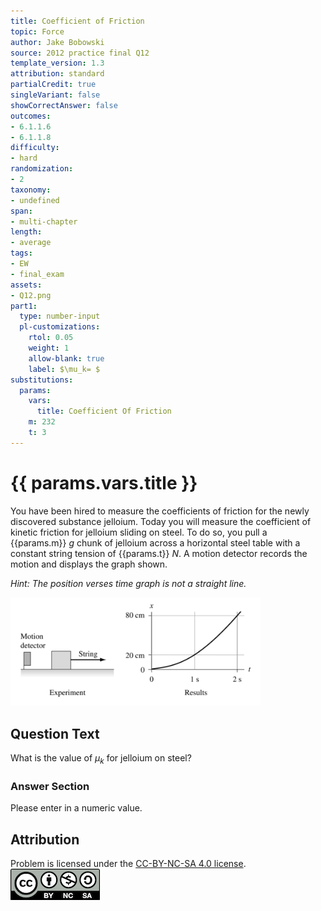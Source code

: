 ```yaml
---
title: Coefficient of Friction
topic: Force
author: Jake Bobowski
source: 2012 practice final Q12
template_version: 1.3
attribution: standard
partialCredit: true
singleVariant: false
showCorrectAnswer: false
outcomes:
- 6.1.1.6
- 6.1.1.8
difficulty:
- hard
randomization:
- 2
taxonomy:
- undefined
span:
- multi-chapter
length:
- average
tags:
- EW
- final_exam
assets:
- Q12.png
part1:
  type: number-input
  pl-customizations:
    rtol: 0.05
    weight: 1
    allow-blank: true
    label: $\mu_k= $
substitutions:
  params:
    vars:
      title: Coefficient Of Friction
    m: 232
    t: 3
---
```

# {{ params.vars.title }}
You have been hired to measure the coefficients of friction for the newly discovered substance jelloium.
Today you will measure the coefficient of kinetic friction for jelloium sliding on steel.
To do so, you pull a {{params.m}} $g$ chunk of jelloium across a horizontal steel table with a constant string tension of {{params.t}} $N$.
A motion detector records the motion and displays the graph shown.

*Hint: The position verses time graph is not a straight line.*

<img src="Q12.png" alt= "Two images are shown. The first one is a diagram of the experiment in which Jelloium is being pulled by a string to the right while a motion detector records the motion on the right. The second image is a graph of the results of the experiment. The graph is a quadratic parabola. The y-axis is the distance in cm and the x-axis is the time in seconds. The graph depicts 20cm in one second and 80cm in in two seconds" width=400>

## Question Text

What is the value of $\mu_k$ for jelloium on steel?

### Answer Section

Please enter in a numeric value.

## Attribution

Problem is licensed under the [CC-BY-NC-SA 4.0 license](https://creativecommons.org/licenses/by-nc-sa/4.0/).<br> ![The Creative Commons 4.0 license requiring attribution-BY, non-commercial-NC, and share-alike-SA license.](https://raw.githubusercontent.com/firasm/bits/master/by-nc-sa.png)